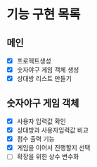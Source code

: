 # 기능 구현 목록

## 메인
- [x] 프로젝트생성
- [x] 숫자야구 게임 객체 생성
- [x] 상대방 리스트 만들기

## 숫자야구 게임 객체
- [x] 사용자 입력값 확인
- [x] 상대방과 사용자입력값 비교
- [x] 점수 출력 기능
- [x] 게임을 이어서 진행할지 선택
- [ ] 확장을 위한 상수 변수화
